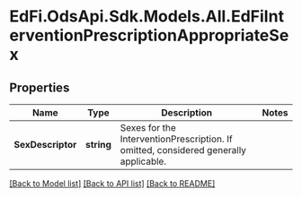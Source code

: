# EdFi.OdsApi.Sdk.Models.All.EdFiInterventionPrescriptionAppropriateSex
## Properties

Name | Type | Description | Notes
------------ | ------------- | ------------- | -------------
**SexDescriptor** | **string** | Sexes for the InterventionPrescription. If omitted, considered generally applicable. | 

[[Back to Model list]](../README.md#documentation-for-models) [[Back to API list]](../README.md#documentation-for-api-endpoints) [[Back to README]](../README.md)

